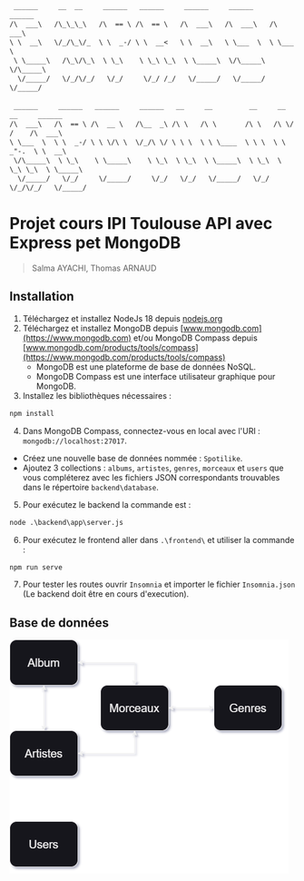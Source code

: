      ______     __  __     ______   ______     ______     ______     ______    
    /\  ___\   /\_\_\_\   /\  == \ /\  == \   /\  ___\   /\  ___\   /\  ___\   
    \ \  __\   \/_/\_\/_  \ \  _-/ \ \  __<   \ \  __\   \ \___  \  \ \___  \  
     \ \_____\   /\_\/\_\  \ \_\    \ \_\ \_\  \ \_____\  \/\_____\  \/\_____\ 
      \/_____/   \/_/\/_/   \/_/     \/_/ /_/   \/_____/   \/_____/   \/_____/ 

     ______     ______   ______     ______   __     __         __     __  __     ______    
    /\  ___\   /\  == \ /\  __ \   /\__  _\ /\ \   /\ \       /\ \   /\ \/ /    /\  ___\   
    \ \___  \  \ \  _-/ \ \ \/\ \  \/_/\ \/ \ \ \  \ \ \____  \ \ \  \ \  _"-.  \ \  __\   
     \/\_____\  \ \_\    \ \_____\    \ \_\  \ \_\  \ \_____\  \ \_\  \ \_\ \_\  \ \_____\ 
      \/_____/   \/_/     \/_____/     \/_/   \/_/   \/_____/   \/_/   \/_/\/_/   \/_____/ 

# Projet cours IPI Toulouse API avec Express pet MongoDB

>Salma AYACHI, Thomas ARNAUD

## Installation

1. Téléchargez et installez NodeJs 18 depuis [nodejs.org](https://nodejs.org)
2. Téléchargez et installez MongoDB depuis [www.mongodb.com](https://www.mongodb.com) et/ou MongoDB Compass depuis [www.mongodb.com/products/tools/compass](https://www.mongodb.com/products/tools/compass)
   - MongoDB est une plateforme de base de données NoSQL.
   - MongoDB Compass est une interface utilisateur graphique pour MongoDB.
3. Installez les bibliothèques nécessaires :
```cmd
npm install
```
4. Dans MongoDB Compass, connectez-vous en local avec l'URI : `mongodb://localhost:27017`.
- Créez une nouvelle base de données nommée : `Spotilike`.
- Ajoutez 3 collections : `albums`, `artistes`, `genres`, `morceaux` et `users` que vous compléterez avec les fichiers JSON correspondants trouvables dans le répertoire `backend\database`.
5. Pour exécutez le backend la commande est :
```cmd
node .\backend\app\server.js 
```
6. Pour exécutez le frontend aller dans `.\frontend\` et utiliser la commande :
```cmd
npm run serve
```
7. Pour tester les routes ouvrir `Insomnia` et importer le fichier `Insomnia.json` (Le backend doit être en cours d'execution).

## Base de données

![Image de la base de données](backend/database/BDD.png)
